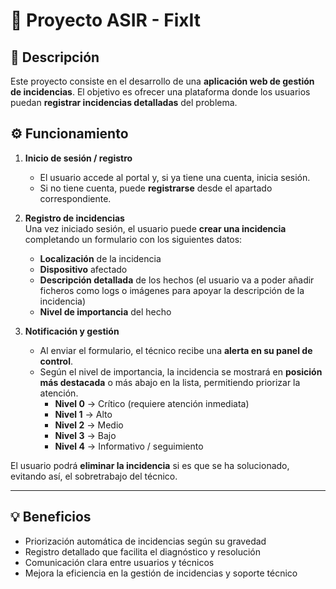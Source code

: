 # 🚀 Proyecto ASIR - **FixIt**

## 📌 Descripción
Este proyecto consiste en el desarrollo de una **aplicación web de gestión de incidencias**. El objetivo es ofrecer una plataforma donde los usuarios puedan **registrar incidencias detalladas** del problema.

## ⚙️ Funcionamiento
1. **Inicio de sesión / registro**  
   - El usuario accede al portal y, si ya tiene una cuenta, inicia sesión.  
   - Si no tiene cuenta, puede **registrarse** desde el apartado correspondiente.

2. **Registro de incidencias**  
   Una vez iniciado sesión, el usuario puede **crear una incidencia** completando un formulario con los siguientes datos:
   - **Localización** de la incidencia
   - **Dispositivo** afectado
   - **Descripción detallada** de los hechos (el usuario va a poder añadir ficheros como logs o imágenes para apoyar la descripción de la incidencia)
   - **Nivel de importancia** del hecho

3. **Notificación y gestión**  
   - Al enviar el formulario, el técnico recibe una **alerta en su panel de control**.  
   - Según el nivel de importancia, la incidencia se mostrará en **posición más destacada** o más abajo en la lista, permitiendo priorizar la atención.
      - **Nivel 0** → Crítico (requiere atención inmediata)  
      - **Nivel 1** → Alto  
      - **Nivel 2** → Medio  
      - **Nivel 3** → Bajo  
      - **Nivel 4** → Informativo / seguimiento  

El usuario podrá **eliminar la incidencia** si es que se ha solucionado, evitando así, el sobretrabajo del técnico.

---

## 💡 Beneficios
- Priorización automática de incidencias según su gravedad
- Registro detallado que facilita el diagnóstico y resolución
- Comunicación clara entre usuarios y técnicos
- Mejora la eficiencia en la gestión de incidencias y soporte técnico
